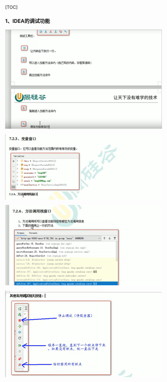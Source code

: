 

[TOC]



### 1、IDEA的调试功能

![image-20220721205049273](IDEA.assets/image-20220721205049273.png)

![image-20220721205319942](IDEA.assets/image-20220721205319942.png)

![image-20220721205810290](IDEA.assets/image-20220721205810290.png)

![image-20220721210123656](IDEA.assets/image-20220721210123656.png)









